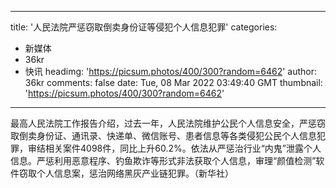 
---
title: '人民法院严惩窃取倒卖身份证等侵犯个人信息犯罪'
categories: 
 - 新媒体
 - 36kr
 - 快讯
headimg: 'https://picsum.photos/400/300?random=6462'
author: 36kr
comments: false
date: Tue, 08 Mar 2022 03:49:40 GMT
thumbnail: 'https://picsum.photos/400/300?random=6462'
---

<div>   
最高人民法院工作报告介绍，过去一年，人民法院维护公民个人信息安全，严惩窃取倒卖身份证、通讯录、快递单、微信账号、患者信息等各类侵犯公民个人信息犯罪，审结相关案件4098件，同比上升60.2%。依法从严惩治行业“内鬼”泄露个人信息。严惩利用恶意程序、钓鱼欺诈等形式非法获取个人信息，审理“颜值检测”软件窃取个人信息案，惩治网络黑灰产业链犯罪。（新华社）  
</div>
            
